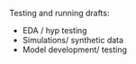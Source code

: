 Testing and running drafts:
- EDA / hyp testing
- Simulations/ synthetic data
- Model development/ testing
